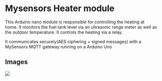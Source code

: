# Mysensors Heater module
This Arduino nano module is responsible for controlling the heating at home.
It monitors the fuel tank level via an ultrasonic range meter 
as well as the outdoor temperature. It controls the
heating via a relay.

It communicates securely(AES ciphering + signed messages) with a MySensors MQTT
gateway running on a Arduino Uno
## Images
<img src='https://github.com/olaldiko/mendiaxpe_heater_mysensors/blob/master/heater1.png'/> 